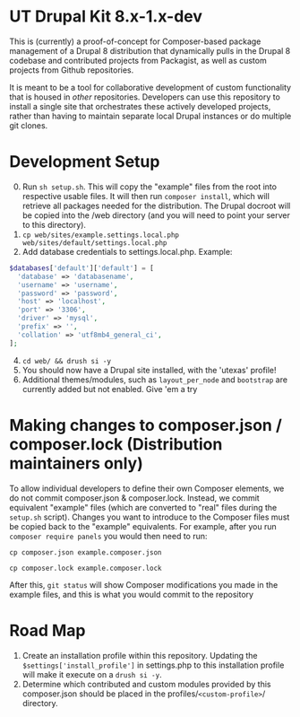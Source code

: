 # UT Drupal Kit 8.x-1.x-dev
This is (currently) a proof-of-concept for Composer-based package management of
a Drupal 8 distribution that dynamically pulls in the Drupal 8 codebase and
contributed projects from Packagist, as well as custom projects from Github
repositories.

It is meant to be a tool for collaborative development of custom functionality
that is housed in *other* repositories. Developers can use this repository to
install a single site that orchestrates these actively developed projects,
rather than having to maintain separate local Drupal instances or do multiple
git clones.

# Development Setup
0. Run `sh setup.sh`. This will copy the "example" files from the root into
respective usable files. It will then run `composer install`, which will
retrieve all packages needed for the distribution. The Drupal docroot will be
copied into the /web directory (and you will need to point your server to
this directory).
2. `cp web/sites/example.settings.local.php web/sites/default/settings.local.php`
3. Add database credentials to settings.local.php. Example:

```php
$databases['default']['default'] = [
  'database' => 'databasename',
  'username' => 'username',
  'password' => 'password',
  'host' => 'localhost',
  'port' => '3306',
  'driver' => 'mysql',
  'prefix' => '',
  'collation' => 'utf8mb4_general_ci',
];
```

4. `cd web/ && drush si -y`
5. You should now have a Drupal site installed, with the 'utexas' profile!
6. Additional themes/modules, such as `layout_per_node` and `bootstrap` are
currently added but not enabled. Give 'em a try

# Making changes to composer.json / composer.lock (Distribution maintainers only)
To allow individual developers to define their own Composer elements, we do not
commit composer.json & composer.lock. Instead, we commit equivalent "example"
files (which are converted to "real" files during the `setup.sh` script).
Changes you want to introduce to the Composer files must be copied back
to the "example" equivalents. For example, after you run `composer require panels`
you would then need to run:

`cp composer.json example.composer.json`

`cp composer.lock example.composer.lock`

After this, `git status` will show Composer modifications you made in the
example files, and this is what you would commit to the repository
# Road Map
1. Create an installation profile within this repository. Updating the `$settings['install_profile']` in
settings.php to this installation profile will make it execute on a
`drush si -y`.
2. Determine which contributed and custom modules provided by this
composer.json should be placed in the profiles/`<custom-profile>`/ directory.
